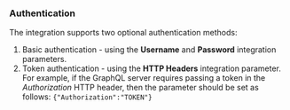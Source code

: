 ### Authentication

The integration supports two optional authentication methods:
1. Basic authentication - using the **Username** and **Password** integration parameters.
2. Token authentication - using the **HTTP Headers** integration parameter.
    For example, if the GraphQL server requires passing a token in the *Authorization* HTTP header, then the parameter should be set as follows:
    `{"Authorization":"TOKEN"}`
